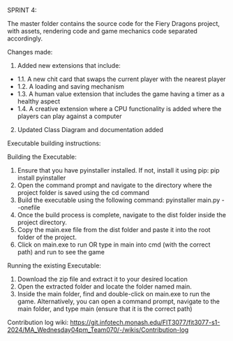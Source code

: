 SPRINT 4:

The master folder contains the source code for the Fiery Dragons project, with assets, rendering code and game mechanics code separated accordingly.

Changes made:
1. Added new extensions that include:
- 1.1. A new chit card that swaps the current player with the nearest player
- 1.2. A loading and saving mechanism 
- 1.3. A human value extension that includes the game having a timer as a healthy aspect
- 1.4. A creative extension where a CPU functionality is added where the players can play against a computer

2. Updated Class Diagram and documentation added

Executable building instructions:

Building the Executable:
1. Ensure that you have pyinstaller installed. If not, install it using pip: pip install pyinstaller
2. Open the command prompt and navigate to the directory where the project folder is saved using the cd command
3. Build the executable using the following command: pyinstaller main.py --onefile
4. Once the build process is complete, navigate to the dist folder inside the project directory.
5. Copy the main.exe file from the dist folder and paste it into the root folder of the project.
6. Click on main.exe to run OR type in main into cmd (with the correct path) and run to see the game

Running the existing Executable:
1. Download the zip file and extract it to your desired location
2. Open the extracted folder and locate the folder named main.
3. Inside the main folder, find and double-click on main.exe to run the game. Alternatively, you can open a command prompt, navigate to the main folder, and type main (ensure that it is the correct path)


Contribution log wiki:
https://git.infotech.monash.edu/FIT3077/fit3077-s1-2024/MA_Wednesday04pm_Team070/-/wikis/Contribution-log



